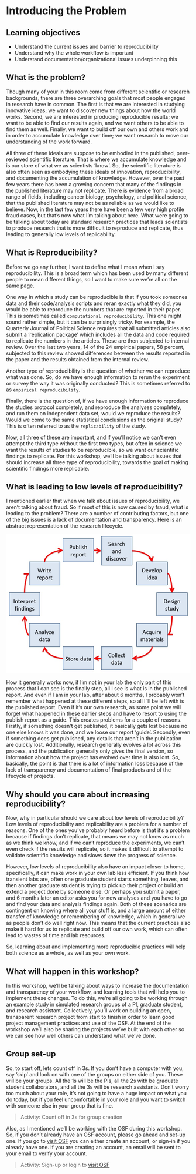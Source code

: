 # Introducing the Problem

## Learning objectives
* Understand the current issues and barrier to reproducibility
* Understand why the whole workflow is important
* Understand documentation/organizational issues underpinning this

## What is the problem?

Though many of your in this room come from different scientific or research backgrounds, there are three overarching goals that most people engaged in research have in common. The first is that we are interested in studying innovative ideas; we want to discover new things about how the world works. Second, we are interested in producing reproducible results; we want to be able to find our results again, and we want others to be able to find them as well. Finally, we want to build off our own and others work and in order to accumulate knowledge over time; we want research to move our understanding of the work forward. 

All three of these ideals are suppose to be embodied in the published, peer-reviewed scientific literature. That is where we accumulate knowledge and is our store of what we as scientists ‘know’. So, the scientific literature is also often seen as embodying these ideals of innovation, reproducibility, and documenting the accumulation of knowledge. However, over the past few years there has been a growing concern that many of the findings in the published literature may not replicate. There is evidence from a broad range of fields, including cancer biology, psychology, and political science, that the published literature may not be as reliable as we would like to believe. Now, in the last few years there have been a few very high profile fraud cases, but that’s now what I’m talking about here. What were going to be talking about today are standard research practices that leads scientists to produce research that is more difficult to reproduce and replicate, thus leading to generally low levels of replicability. 


## What is Reproducibility?

Before we go any further, I want to define what I mean when I say reproducibility. This is a broad term which has been used by many different people to mean different things, so I want to make sure we’re all on the same page. 

One way in which a study can be reproducible is that if you took someones data and their code/analysis scripts and reran exactly what they did, you would be able to reproduce the numbers that are reported in their paper. This is sometimes called `computational reproducibility`. This one might sound rather simple, but it can be surprisingly tricky. For example, the Quarterly Journal of Political Science requires that all submitted articles also submit a ‘replication package’ which includes all the data and code required to replicate the numbers in the articles. These are then subjected to internal review. Over the last two years, 14 of the 24 empirical papers, 58 percent, subjected to this review showed differences between the results reported in the paper and the results obtained from the internal review.

Another type of reproducibility is the question of whether we can reproduce what was done. So, do we have enough information to rerun the experiment or survey the way it was originally conducted? This is sometimes referred to as `empirical reproducibility`.

Finally, there is the question of, if we have enough information to reproduce the studies protocol completely, and reproduce the analyses completely, and run them on independent data set, would we reproduce the results? Would we come to the same statistical conclusions as the original study? This is often referred to as the `replicability` of the study.

Now, all three of these are important, and if you’ll notice we can’t even attempt the third type without the first two types, but often in science we want the results of studies to be reproducible, so we want our scientific findings to replicate. For this workshop, we’ll be talking about issues that should increase all three type of reproducibility, towards the goal of making scientific findings more replicable.


## What is leading to low levels of reproducibility?

I mentioned earlier that when we talk about issues of reproducibility, we aren’t talking about fraud. So if most of this is now caused by fraud, what is leading to the problem? There are a number of contributing factors, but one of the big issues is a lack of documentation and transparency. Here is an abstract representation of the research lifecycle. 

![research lifecycle](intro_figs/research_lifecycle.png)


How it generally works now, if I’m not in your lab the only part of this process that I can see is the finally step, all I see is what is in the published report. And even if I am in your lab, after about 6 months, I probably won’t remember what happened at these different steps, so all I’lll be left with is the published report. Even if it’s our own research, as some point we will forget what happened in these earlier steps and have to resort to using the publish report as a guide. This creates problems for a couple of reasons. Firstly, if something doesn’t get published, it basically gets lost because no one else knows it was done, and we loose our report ‘guide’. Secondly, even if something does get published, any details that aren’t in the publication are quickly lost. Additionally, research generally evolves a lot across this process, and the publication generally only gives the final version, so information about how the project has evolved over time is also lost. So, basically, the point is that there is a lot of information loss because of the lack of transparency and documentation of final products and of the lifecycle of projects. 

## Why should you care about increasing reproducibility?

Now, why in particular should we care about low levels of reproducibility? Low levels of reproducibility and replicability are a problem for a number of reasons. One of the ones you’ve probably heard before is that it’s a problem because if findings don’t replicate, that means we may not know as much as we think we know, and if we can’t reproduce the experiments, we can’t even check if the results will replicate, so it makes it difficult to attempt to validate scientific knowledge and slows down the progress of science. 

However, low levels of reproducibility also have an impact closer to home, specifically, it can make work in your own lab less efficient. If you think how transient labs are, often one graduate student starts something, leaves, and then another graduate student is trying to pick up their project or build an extend a project done by someone else. Or perhaps you submit a paper, and 6 months later an editor asks you for new analyses and you have to go and find your data and analysis findings again. Both of these scenarios are contingent on knowing where all your stuff is, and a large amount of either transfer of knowledge or remembering of knowledge, which in general we as people don’t do well right now. This means that the current practices also make it hard for us to replicate and build off our own work, which can often lead to wastes of time and lab resources.  

So, learning about and implementing more reproducible practices will help both science as a whole, as well as your own work.

## What will happen in this workshop?

In this workshop, we’ll be talking about ways to increase the documentation and transparency of your workflow, and learning tools that will help you to implement these changes. To do this, we’re all going to be working through an example study in simulated research groups of a PI, graduate student, and research assistant. Collectively, you’ll work on building an open, transparent research project from start to finish in order to learn good project management practices and use of the OSF. At the end of the workshop we’ll also be sharing the projects we’ve built with each other so we can see how well others can understand what we’ve done. 

## Group set-up
So, to start off, lets count off in 3s. If you don’t have a computer with you, say ’skip’ and look on with one of the groups on either side of you. These will be your groups. All the 1s will be the PIs, all the 2s with be graduate student collaborators, and all the 3s will be research assistants. Don’t worry too much about your role, it’s not going to have a huge impact on what you do today, but if you feel uncomfortable in your role and you want to switch with someone else in your group that is fine.

> Activity: Count off in 3s for group creation

Also, as I mentioned we’ll be working with the OSF during this workshop. So, if you don’t already have an OSF account, please go ahead and set-up one. If you go to [visit OSF](https://osf.io) you can either create an account, or sign-in if you already have one. If you are creating an account, an email will be sent to your email to verify your account.

> Activity: Sign-up or login to [visit OSF](https://osf.io)




